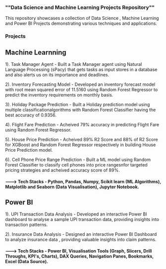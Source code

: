 ### ""Data Science and Machine Learning Projects Repository""

This repository showcases a collection of Data Science , Machine Learning and Power BI Projects demonstrating various techniques and applications.

### Projects

## Machine Learnning

1). Task Manager Agent - Built a Task Manager agent using Natural Language Processing (sPacy) that gets tasks as input stores in a database and also alerts us on its importance and deadlines.

2). Inventory Forecasting Model - Developed an inventory forecast model with root mean squared error of 11.5160 using Random Forest Regressor to predict the inventory requirements on monthly basis.

3). Holiday Package Prediction - Built a Holiday prediction model using multiple classificationalgorithms with Random Forest Classifier having the best accuracy of 0.9356.

4). Flight Fare Prediction - Acheived 79% accuracy in predicting Flight Fare using Random Forest Regressor.

5). House Price Prediction - Acheived 89% R2 Score and 88% of R2 Score for XGBoost and Random Forest Regressor respectively in building House Price Prediction model.

6). Cell Phone Price Range Prediction - Built a ML model using Random Forest Classifier to classify cell phones into price rangesnfor targeted pricing strategies and acheived accuracy score of 89%.

#### ---> Tech Stacks - Python, Pandas, Numpy, Scikit learn (ML Algorithms), Matplotlib and Seaborn (Data Visualisation), Jupyter Notebook.

## Power BI

1). UPI Transaction Data Analysis - Developed an interactive Power BI dashboard to analyse a sample UPI transaction data, providing insights into transaction patterns.

2). Insurance Data Analysis - Designed an interactive Power BI Dashboard to analyze insurance data , providing valuable insights into claim patterns.

#### ---> Tech Stacks - Power BI, Visualisation Tools (Graph, Slicers, Drill Throughs, KPI's, Charts), DAX Queries, Navigation Panes, Bookmarks, Excel (Data Source).
